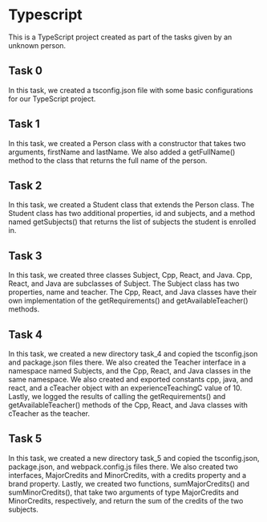 # Typescript

This is a TypeScript project created as part of the tasks given by an unknown person.

## Task 0
In this task, we created a tsconfig.json file with some basic configurations for our TypeScript project.

## Task 1
In this task, we created a Person class with a constructor that takes two arguments, firstName and lastName. We also added a getFullName() method to the class that returns the full name of the person.

## Task 2
In this task, we created a Student class that extends the Person class. The Student class has two additional properties, id and subjects, and a method named getSubjects() that returns the list of subjects the student is enrolled in.

## Task 3
In this task, we created three classes Subject, Cpp, React, and Java. Cpp, React, and Java are subclasses of Subject. The Subject class has two properties, name and teacher. The Cpp, React, and Java classes have their own implementation of the getRequirements() and getAvailableTeacher() methods.

## Task 4
In this task, we created a new directory task_4 and copied the tsconfig.json and package.json files there. We also created the Teacher interface in a namespace named Subjects, and the Cpp, React, and Java classes in the same namespace. We also created and exported constants cpp, java, and react, and a cTeacher object with an experienceTeachingC value of 10. Lastly, we logged the results of calling the getRequirements() and getAvailableTeacher() methods of the Cpp, React, and Java classes with cTeacher as the teacher.

## Task 5
In this task, we created a new directory task_5 and copied the tsconfig.json, package.json, and webpack.config.js files there. We also created two interfaces, MajorCredits and MinorCredits, with a credits property and a brand property. Lastly, we created two functions, sumMajorCredits() and sumMinorCredits(), that take two arguments of type MajorCredits and MinorCredits, respectively, and return the sum of the credits of the two subjects.
